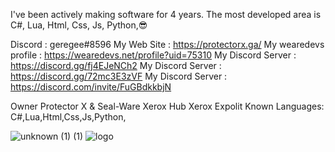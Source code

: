 
I've been actively making software for 4 years. The most developed area is C#, Lua, Html, Css, Js, Python,😎

Discord : geregee#8596
My Web Site : https://protectorx.ga/ 
My wearedevs profile : https://wearedevs.net/profile?uid=75310
My Discord Server : https://discord.gg/fj4EJeNCh2
My Discord Server : https://discord.gg/72mc3E3zVF
My Discord Server : https://discord.com/invite/FuGBdkkbjN


Owner Protector X & Seal-Ware Xerox  Hub Xerox  Expolit
Known Languages: C#,Lua,Html,Css,Js,Python,


![unknown (1) (1)](https://user-images.githubusercontent.com/109618747/183243310-b709463b-6521-48aa-9193-17551eaa3c66.png)
![logo](https://user-images.githubusercontent.com/109618747/183243336-bd0cfae8-4cf9-4d21-b9ff-e6c1c376c5c6.png)
